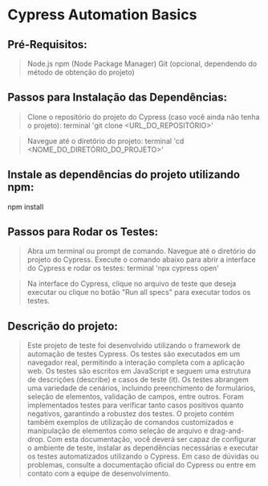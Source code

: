 # Cypress Automation Basics
## Pré-Requisitos:
> Node.js
> npm (Node Package Manager)
> Git (opcional, dependendo do método de obtenção do projeto)

## Passos para Instalação das Dependências:
> Clone o repositório do projeto do Cypress (caso você ainda não tenha o projeto):
terminal 'git clone <URL_DO_REPOSITÓRIO>'

> Navegue até o diretório do projeto:
terminal 'cd <NOME_DO_DIRETÓRIO_DO_PROJETO>'

## Instale as dependências do projeto utilizando npm:
npm install

## Passos para Rodar os Testes:
> Abra um terminal ou prompt de comando.
> Navegue até o diretório do projeto do Cypress.
> Execute o comando abaixo para abrir a interface do Cypress e rodar os testes:
terminal 'npx cypress open'

> Na interface do Cypress, clique no arquivo de teste que deseja executar ou clique no botão "Run all specs" para executar todos os testes.

## Descrição do projeto:
> Este projeto de teste foi desenvolvido utilizando o framework de automação de testes Cypress.
> Os testes são executados em um navegador real, permitindo a interação completa com a aplicação web.
> Os testes são escritos em JavaScript e seguem uma estrutura de descrições (describe) e casos de teste (it).
> Os testes abrangem uma variedade de cenários, incluindo preenchimento de formulários, seleção de elementos, validação de campos, entre outros.
> Foram implementados testes para verificar tanto casos positivos quanto negativos, garantindo a robustez dos testes.
> O projeto contém também exemplos de utilização de comandos customizados e manipulação de elementos como seleção de arquivo e drag-and-drop.
> Com esta documentação, você deverá ser capaz de configurar o ambiente de teste, instalar as dependências necessárias e executar os testes automatizados utilizando o Cypress. Em caso de dúvidas ou problemas, consulte a documentação oficial do Cypress ou entre em contato com a equipe de desenvolvimento.
